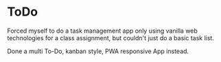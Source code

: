 # ToDo

Forced myself to do a task management app only using vanilla web technologies for a class assignment, but couldn't just do a basic task list. 

Done a multi To-Do, kanban style, PWA responsive App instead.
